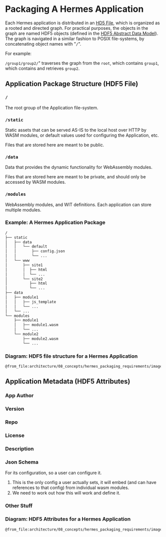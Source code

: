 # Packaging A Hermes Application

Each Hermes application is distributed in an [HD5 File], which is organized as a rooted and directed graph.
For practical purposes, the objects in the graph are named HDF5 objects (defined in the [HDF5 Abstract Data Model]).
The graph is navigated in a similar fashion to POSIX file-systems, by concatenating object names with "`/`".

For example:

`/group1/group2/`" traverses the graph from the `root`, which contains `group1`, which contains and retrieves `group2`.

## Application Package Structure (HDF5 File)

### `/`

The root group of the Application file-system.

### `/static`

Static assets that can be served AS-IS to the local host over HTTP by WASM modules, or default values
used for configuring the Application, etc.

Files that are stored here are meant to be public.

### `/data`

Data that provides the dynamic functionality for WebAssembly modules.

Files that are stored here are meant to be private, and should only be accessed by WASM modules.

### `/modules`

WebAssembly modules, and WIT definitions.
Each application can store multiple modules.

### Example: A Hermes Application Package

```bash
/
├── static
│   ├── data
│   │   └── default
│   │       ├── config.json
│   │       └── ...
│   └── www
│       ├── site1
│       │  ├── html
│       │  └── ...
│       └── site2
│          ├── html
│          └── ...
├── data
│   ├── module1
│   │   ├── js_template
│   │   └── ...
│   └── ...
└── modules
    ├── module1
    │   ├── module1.wasm
    │   └── ...
    └── module2
        ├── module2.wasm
        └── ...
```

### Diagram: HDF5 file structure for a Hermes Application

```kroki-d2
@from_file:architecture/08_concepts/hermes_packaging_requirements/images/hdf5_file_structure.dot
```

## Application Metadata (HDF5 Attributes)

### App Author

### Version

### Repo

### License

### Description

### Json Schema

For its configuration, so a user can configure it.

1. This is the only config a user actually sets,  it will embed (and can have references to that config)
    from individual wasm modules.
2. We need to work out how this will work and define it.

### Other Stuff

### Diagram: HDF5 Attributes for a Hermes Application

```kroki-d2
@from_file:architecture/08_concepts/hermes_packaging_requirements/images/application_metadata.dot
```

[HD5 File]: https://docs.hdfgroup.org/hdf5/develop/_h5_d_m__u_g.html#title4
[HDF5 Abstract Data Model]: https://docs.hdfgroup.org/hdf5/develop/_h5_d_m__u_g.html#title2
